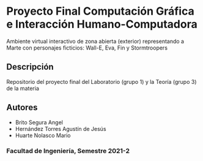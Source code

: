 # Proyecto Final Computación Gráfica e Interacción Humano-Computadora
Ambiente virtual interactivo de zona abierta (exterior) representando a Marte con personajes ficticios: Wall-E, Eva, Fin y Stormtroopers

## Descripción 
Repositorio del proyecto final del Laboratorio (grupo 1) y la Teoría (grupo 3) de la materia

## Autores
* Brito Segura Angel
* Hernández Torres Agustín de Jesús
* Huarte Nolasco Mario

### Facultad de Ingeniería, Semestre 2021-2
